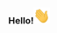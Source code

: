 ### Hello!<img src="https://raw.githubusercontent.com/davidjtoomer/davidjtoomer/main/wave.gif" data-canonical-src="https://gyazo.com/eb5c5741b6a9a16c692170a41a49c858.png" width="30" height="30" />
<!--
**sophiewillerb/sophiewillerb** is a ✨ _special_ ✨ repository because its `README.md` (this file) appears on your GitHub profile.

Here are some ideas to get you started:

- 🔭 I’m currently working on ...
- 🌱 I’m currently learning ...
- 👯 I’m looking to collaborate on ...
- 🤔 I’m looking for help with ...
- 💬 Ask me about ...
- 📫 How to reach me: ...
- 😄 Pronouns: ...
- ⚡ Fun fact: ...
-->

